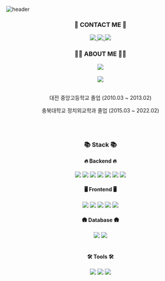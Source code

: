 
![header](https://capsule-render.vercel.app/api?type=waving&color=9bd7fc&width="768"&height=300&section=header&text=dragxn1026%20GitHub&fontSize=70&fontColor=FFFFFF&animation=fadeIn&fontAlignY=38&desc=Welcome!&descAlignY=51&descAlign=62)

<div align=center>
      <h3>🔖 CONTACT ME 🔖</h3>
   <a href="mailto:dragxn1026@gmail.com">
      <img src="https://img.shields.io/badge/Mail-30B980?style=flat&logo=Gmail&logoColor=white" />
   </a>
   <a href="https://velog.io/@yasungg">
      <img src="https://img.shields.io/badge/velog-20C997?style=flat&logo=velog&logoColor=white" />
   </a>
   <a href="https://yasungg.notion.site/yasungg-1d5f3cd929274aef9e1dcff3d8815264?pvs=4">
      <img src="https://img.shields.io/badge/Notion-000000?style=flat&logo=notion&logoColor=white" />
   </a>
   <br/>
   <h3>🧑‍🦰 ABOUT ME 🧑‍🦰</h3>
   <div align="center">
      <img src="https://github-readme-stats.vercel.app/api?username=yasungg&show_icons=true">
      <br/>
      <br/>
      <img src="https://github-readme-stats.vercel.app/api/top-langs/?username=yasungg&exclude_repo=tromxx.github.io&layout=compact&theme=tokyonight"/>
   </div>
   <br/>
   <p> 대전 중앙고등학교 졸업 (2010.03 ~ 2013.02)</p>
   <p> 충북대학교 정치외교학과 졸업 (2015.03 ~ 2022.02)</p>

   <br/>
   <br/>
   <h3>📚 Stack 📚</h3>
   <h4>🔥 Backend 🔥</h4>
   <img src="https://img.shields.io/badge/Java-007396?style=flat&logo=Conda-Forge&logoColor=white" />
   <img src="https://img.shields.io/badge/SpringBoot-6DB33F?style=flat&logo=Spring Boot&logoColor=white" />
   <img src="https://img.shields.io/badge/SpringSecurity-6DB33F?style=flat&logo=springsecurity&logoColor=white"/>
   <img src="https://img.shields.io/badge/JPA-003366?style=flat&logo=spring&logoColor=white"/>
   <img src="https://img.shields.io/badge/Hibernate-59666C?style=flat&logo=hibernate&logoColor=white"/>
   <img src="https://img.shields.io/badge/Junit5-25A162?style=flat&logo=junit5&logoColor=white"/>
   <img src="https://img.shields.io/badge/AWS EC2-232F3E?style=flat&logo=amazonec2&logoColor=white" />
   <br/>
   <h4>🖥️ Frontend 🖥️</h4>
   <img src="https://img.shields.io/badge/React-61DAFB?style=flat&logo=React&logoColor=white"/>
   <img src="https://img.shields.io/badge/HTML5-E34F26?style=flat&logo=html5&logoColor=white"/>
   <img src="https://img.shields.io/badge/JavaScript-F7DF1E?style=flat&logo=javascript&logoColor=white"/>
   <img src="https://img.shields.io/badge/CSS3-1572B6?style=flat&logo=css3&logoColor=white"/>
   <img src="https://img.shields.io/badge/Styled Components-DB7093?style=flat&logo=styledcomponents&logoColor=white"/>
   <br/>
   <h4>🛖 Database 🛖</h4>
   <img src="https://img.shields.io/badge/Oracle%20SQL-F80000?style=flat&logo=Oracle&logoColor=white" />
   <img src="https://img.shields.io/badge/MySQL-4479A1?style=flat&logo=mysql&logoColor=white"/>
   <br/>
   <br/>
   <h4> 🛠 Tools 🛠 </h4>
   <img src="https://img.shields.io/badge/Intellij IDEA-000000?style=flat&logo=intellijidea&logoColor=white"/>
   <img src="https://img.shields.io/badge/Visual Studio Code-007ACC?style=flat&logo=visualstudiocode&logoColor=white"/>
   <img src="https://img.shields.io/badge/GitHub-181717?style=flat&logo=GitHub&logoColor=white" />
   <br/>
   <br/>
   

</div>
<br/>

<!--
**yasungg/yasungg** is a ✨ _special_ ✨ repository because its `README.md` (this file) appears on your GitHub profile.

Here are some ideas to get you started:

- 🔭 I’m currently working on ...
- 🌱 I’m currently learning ...
- 👯 I’m looking to collaborate on ...
- 🤔 I’m looking for help with ...
- 💬 Ask me about ...
- 📫 How to reach me: ...
- 😄 Pronouns: ...
- ⚡ Fun fact: ...
-->
